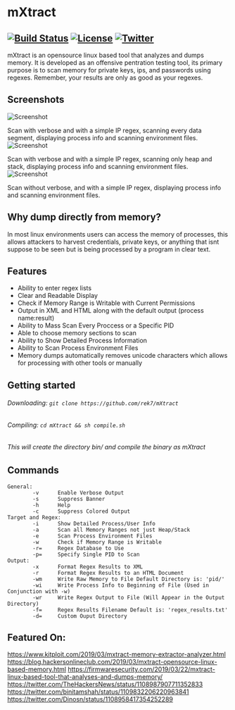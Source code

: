 # mXtract
[![Build Status](https://travis-ci.org/rek7/mXtract.svg?branch=master)](https://travis-ci.org/rek7/mXtract) [![License](https://img.shields.io/badge/license-MIT-green.svg)](https://github.com/rek7/mXtract/blob/master/LICENSE) [![Twitter](https://img.shields.io/badge/twitter-%40mxtract-blue.svg)](https://twitter.com/mxtract)
----
mXtract is an opensource linux based tool that analyzes and dumps memory. It is developed as an offensive pentration testing tool, its primary purpose is to scan memory for private keys, ips, and passwords using regexes. Remember, your results are only as good as your regexes.
## Screenshots
![Screenshot](https://github.com/rek7/mXtract/blob/master/img/ss1.png)

Scan with verbose and with a simple IP regex, scanning every data segment, displaying process info and scanning environment files.
![Screenshot](https://github.com/rek7/mXtract/blob/master/img/ss2.png)

Scan with verbose and with a simple IP regex, scanning only heap and stack, displaying process info and scanning environment files.
![Screenshot](https://github.com/rek7/mXtract/blob/master/img/ss3.png)

Scan without verbose, and with a simple IP regex, displaying process info and scanning environment files.
## Why dump directly from memory?
In most linux environments users can access the memory of processes, this allows attackers to harvest credentials, private keys, or anything that isnt suppose to be seen but is being processed by a program in clear text.
## Features
+ Ability to enter regex lists
+ Clear and Readable Display
+ Check if Memory Range is Writable with Current Permissions
+ Output in XML and HTML along with the default output (process name:result)
+ Ability to Mass Scan Every Proccess or a Specific PID
+ Able to choose memory sections to scan
+ Ability to Show Detailed Process Information
+ Ability to Scan Process Environment Files
+ Memory dumps automatically removes unicode characters which allows for processing with other tools or manually
## Getting started
###### Downloading: ```git clone https://github.com/rek7/mXtract``` 
###### Compiling: ```cd mXtract && sh compile.sh``` 
###### This will create the directory bin/ and compile the binary as mXtract
## Commands 
```
General:
        -v      Enable Verbose Output
        -s      Suppress Banner
        -h      Help
        -c      Suppress Colored Output
Target and Regex:
        -i      Show Detailed Process/User Info
        -a      Scan all Memory Ranges not just Heap/Stack
        -e      Scan Process Environment Files
        -w      Check if Memory Range is Writable
        -r=     Regex Database to Use
        -p=     Specify Single PID to Scan
Output:
        -x      Format Regex Results to XML
        -r      Format Regex Results to an HTML Document
        -wm     Write Raw Memory to File Default Directory is: 'pid/'
        -wi     Write Process Info to Beginning of File (Used in Conjunction with -w)
        -wr     Write Regex Output to File (Will Appear in the Output Directory)
        -f=     Regex Results Filename Default is: 'regex_results.txt'
        -d=     Custom Ouput Directory
```
## Featured On:
https://www.kitploit.com/2019/03/mxtract-memory-extractor-analyzer.html
https://blog.hackersonlineclub.com/2019/03/mxtract-opensource-linux-based-memory.html
https://firmwaresecurity.com/2019/03/22/mxtract-linux-based-tool-that-analyses-and-dumps-memory/
https://twitter.com/TheHackersNews/status/1108987907711352833
https://twitter.com/binitamshah/status/1109832206220963841
https://twitter.com/Dinosn/status/1108958417354252289
